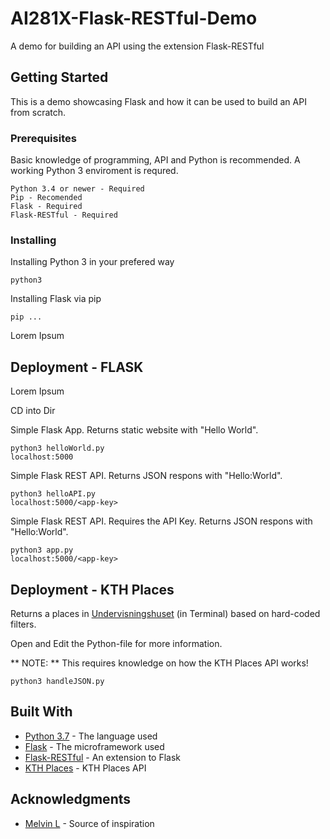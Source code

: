 # AI281X-Flask-RESTful-Demo

A demo for building an API using the extension Flask-RESTful

## Getting Started

This is a demo showcasing Flask and how it can be used to build an API from scratch.

### Prerequisites

Basic knowledge of programming, API and Python is recommended.
A working Python 3 enviroment is requred.

```
Python 3.4 or newer - Required
Pip - Recomended
Flask - Required
Flask-RESTful - Required
```

### Installing

Installing Python 3 in your prefered way

```
python3
```

Installing Flask via pip

```
pip ...
```

Lorem Ipsum


## Deployment - FLASK

Lorem Ipsum

CD into Dir

Simple Flask App. Returns static website with "Hello World".
```
python3 helloWorld.py
localhost:5000
```


Simple Flask REST API. Returns JSON respons with "Hello:World".
```
python3 helloAPI.py
localhost:5000/<app-key>
```

Simple Flask REST API. Requires the API Key. Returns JSON respons with "Hello:World".
```
python3 app.py
localhost:5000/<app-key>
```
## Deployment - KTH Places

Returns a places in [Undervisningshuset](https://www.akademiskahus.se/vara-kunskapsmiljoer/byggprojekt/vara-byggprojekt/stockholm/undervisningshuset/) (in Terminal) based on hard-coded filters.

Open and Edit the Python-file for more information.

** NOTE: ** This requires knowledge on how the KTH Places API works!

```
python3 handleJSON.py
```

## Built With

* [Python 3.7](https://www.python.org/downloads/release/python-370/) - The language used
* [Flask](http://flask.pocoo.org) - The microframework used
* [Flask-RESTful](https://flask-restful.readthedocs.io/en/latest/) - An extension to Flask 
* [KTH Places](https://www.kth.se/api/places/swagger/) - KTH Places API

## Acknowledgments

* [Melvin L](https://www.youtube.com/watch?v=s_ht4AKnWZg) - Source of inspiration
